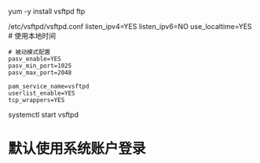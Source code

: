 yum -y install vsftpd ftp

/etc/vsftpd/vsftpd.conf
    listen_ipv4=YES
    listen_ipv6=NO
    use_localtime=YES # 使用本地时间

    # 被动模式配置
    pasv_enable=YES
    pasv_min_port=1025
    pasv_max_port=2048

    pam_service_name=vsftpd
    userlist_enable=YES
    tcp_wrappers=YES

systemctl start vsftpd

# 默认使用系统账户登录
